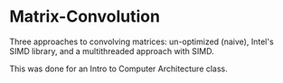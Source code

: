 # Matrix-Convolution
Three approaches to convolving matrices: un-optimized (naive), Intel's SIMD library, and a multithreaded approach with SIMD.

This was done for an Intro to Computer Architecture class.
